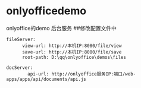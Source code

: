 # onlyofficedemo
onlyoffice的demo 后台服务
##修改配置文件中
```
fileServer:
      view-url: http://本机IP:8080/file/view
      save-url: http://本机IP:8080/file/save
      root-path: D:\qq\onlyoffice\demos\files
```
```
docServer:
        api-url: http://onlyoffice服务IP:端口/web-apps/apps/api/documents/api.js
```